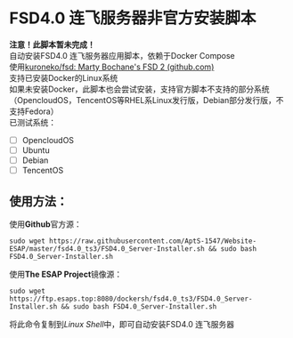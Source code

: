 # FSD4.0 连飞服务器非官方安装脚本
**注意！此脚本暂未完成！**  
自动安装FSD4.0 连飞服务器应用脚本，依赖于Docker Compose  
使用[kuroneko/fsd: Marty Bochane's FSD 2 (github.com)](https://github.com/kuroneko/fsd)  
支持已安装Docker的Linux系统  
如果未安装Docker，此脚本也会尝试安装，支持官方脚本不支持的部分系统（OpencloudOS，TencentOS等RHEL系Linux发行版，Debian部分发行版，不支持Fedora）  
已测试系统：
- [ ] OpencloudOS
- [ ] Ubuntu
- [ ] Debian
- [ ] TencentOS   

## 使用方法：  

使用**Github**官方源：
```shell
sudo wget https://raw.githubusercontent.com/AptS-1547/Website-ESAP/master/fsd4.0_ts3/FSD4.0_Server-Installer.sh && sudo bash FSD4.0_Server-Installer.sh
```   

使用**The ESAP Project**镜像源：
```shell
sudo wget https://ftp.esaps.top:8080/dockersh/fsd4.0_ts3/FSD4.0_Server-Installer.sh && sudo bash FSD4.0_Server-Installer.sh
```   

将此命令复制到*Linux Shell*中，即可自动安装FSD4.0 连飞服务器
